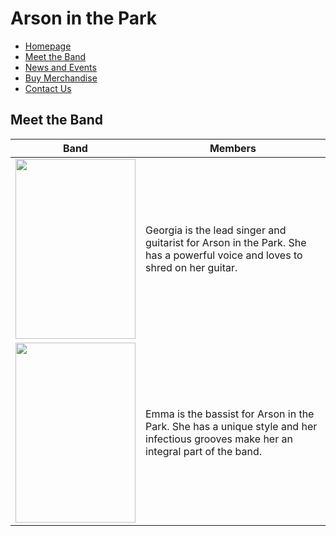# Arson in the Park
- [Homepage](index.md)
- [Meet the Band](MeetTheBand.md)
- [News and Events](NewsAndEvents.md)
- [Buy Merchandise](BuyMerchandise.md)
- [Contact Us](ContactUs.md)

## Meet the Band

| Band | Members |
|-------------------------------------------------------------------------------------------|-------------------------------------------------------------------------------------------------------------------------------------|
| <img src="https://i.postimg.cc/RCjLQhR8/Untitled-design.png"  width="192" height="288">   | Georgia is the lead singer and guitarist for Arson in the Park. She has a powerful voice and loves to shred on her guitar.         |
| <img src="https://i.postimg.cc/4N6V65n7/Untitled-design-1.png"  width="192" height="288"> | Emma is the bassist for Arson in the Park. She has a unique style and her infectious grooves make her an integral part of the band.|

